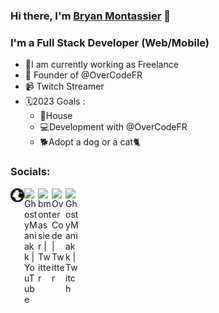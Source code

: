 ### Hi there, I'm [Bryan Montassier][website] 👋

### I'm a Full Stack Developer (Web/Mobile)

- 🌋I am currently working as Freelance
- 👑 Founder of @OverCodeFR
- 📹 Twitch Streamer
- 🗓2023 Goals : 
	- 🏡House
	- 💻Development with @OverCodeFR
	- 🐕Adopt a dog or a cat🐈

### Socials:

[<img align="left" alt="overcode.fr" width="22px" src="https://raw.githubusercontent.com/iconic/open-iconic/master/svg/globe.svg" />][website]
[<img align="left" alt="GhostyManiakk | YouTube" width="22px" src="https://cdn.jsdelivr.net/npm/simple-icons@v3/icons/youtube.svg"/>][youtube]
[<img align="left" alt="bmontassier | Twitter" width="22px" src="https://cdn.jsdelivr.net/npm/simple-icons@v3/icons/twitter.svg" />][twitter]
[<img align="left" alt="OverCode | Twitter" width="22px" src="https://cdn.jsdelivr.net/npm/simple-icons@v3/icons/twitter.svg" />][twitter2]
[<img align="left" alt="GhostyManiakk | Twitch" width="22px" src="https://cdn.jsdelivr.net/npm/simple-icons@v3/icons/twitch.svg" />][twitch]

[website]: https://overcode.fr
[youtube]: https://youtube.com/c/GhostyManiakk
[twitter]: https://twitter.com/bmontassier_
[twitter2]: https://twitter.com/overcodefr_
[twitch]: https://twitch.tv/GhostyManiakk
[github]: https://www.github.com/OverCodeFR
